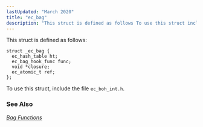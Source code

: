 ```yaml
---
lastUpdated: "March 2020"
title: "ec_bag"
description: "This struct is defined as follows To use this struct include the file ec boh int h Chapter 5 Bag Functions..."
---
```


This struct is defined as follows:

```
struct _ec_bag {
  ec_hash_table ht;
  ec_bag_hook_func func;
  void *closure;
  ec_atomic_t ref;
};
```

To use this struct, include the file `ec_boh_int.h`.

### <a name="idp45086592"></a> See Also

[*Bag Functions*](/momentum/3/3-api/bag)